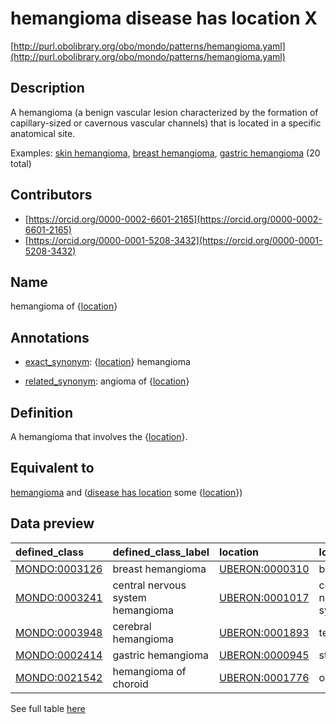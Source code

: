 # hemangioma disease has location X 

[http://purl.obolibrary.org/obo/mondo/patterns/hemangioma.yaml](http://purl.obolibrary.org/obo/mondo/patterns/hemangioma.yaml)
## Description 

A hemangioma (a benign vascular lesion characterized by the formation of capillary-sized or cavernous vascular channels) that is located in a specific anatomical site.

Examples: [skin hemangioma](http://purl.obolibrary.org/obo/MONDO_0003110), [breast hemangioma](http://purl.obolibrary.org/obo/MONDO_0003126), [gastric hemangioma](http://purl.obolibrary.org/obo/MONDO_0002414) (20 total)
## Contributors 
* [https://orcid.org/0000-0002-6601-2165](https://orcid.org/0000-0002-6601-2165) 
* [https://orcid.org/0000-0001-5208-3432](https://orcid.org/0000-0001-5208-3432) 
## Name 

hemangioma of {[location](http://purl.obolibrary.org/obo/UBERON_0001062)}

## Annotations 

* [exact_synonym](http://www.geneontology.org/formats/oboInOwl#hasExactSynonym): {[location](http://purl.obolibrary.org/obo/UBERON_0001062)} hemangioma

* [related_synonym](http://www.geneontology.org/formats/oboInOwl#hasRelatedSynonym): angioma of {[location](http://purl.obolibrary.org/obo/UBERON_0001062)}

## Definition 

A hemangioma that involves the {[location](http://purl.obolibrary.org/obo/UBERON_0001062)}.

## Equivalent to 

[hemangioma](http://purl.obolibrary.org/obo/MONDO_0006500) and ([disease has location](http://purl.obolibrary.org/obo/RO_0004026) some {[location](http://purl.obolibrary.org/obo/UBERON_0001062)})

## Data preview 
| defined_class                                | defined_class_label               | location                                      | location_label         |
|:---------------------------------------------|:----------------------------------|:----------------------------------------------|:-----------------------|
| [MONDO:0003126](http://purl.obolibrary.org/obo/MONDO_0003126) | breast hemangioma                 | [UBERON:0000310](http://purl.obolibrary.org/obo/UBERON_0000310) | breast                 |
| [MONDO:0003241](http://purl.obolibrary.org/obo/MONDO_0003241) | central nervous system hemangioma | [UBERON:0001017](http://purl.obolibrary.org/obo/UBERON_0001017) | central nervous system |
| [MONDO:0003948](http://purl.obolibrary.org/obo/MONDO_0003948) | cerebral hemangioma               | [UBERON:0001893](http://purl.obolibrary.org/obo/UBERON_0001893) | telencephalon          |
| [MONDO:0002414](http://purl.obolibrary.org/obo/MONDO_0002414) | gastric hemangioma                | [UBERON:0000945](http://purl.obolibrary.org/obo/UBERON_0000945) | stomach                |
| [MONDO:0021542](http://purl.obolibrary.org/obo/MONDO_0021542) | hemangioma of choroid             | [UBERON:0001776](http://purl.obolibrary.org/obo/UBERON_0001776) | optic choroid          |

See full table [here](https://github.com/monarch-initiative/mondo/blob/master/src/patterns/data/matches/hemangioma.tsv) 
